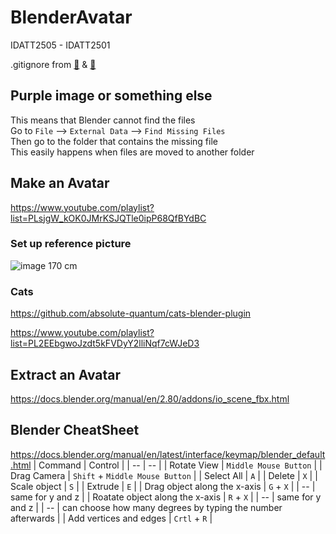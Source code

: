 # BlenderAvatar
IDATT2505 - IDATT2501

.gitignore from [🔗](https://gist.github.com/dval/da53ed463a9a2bda96d162807619699b) & [🔗](https://gist.github.com/dval/da53ed463a9a2bda96d162807619699b)


## Purple image or something else
This means that Blender cannot find the files <br>
Go to `File` --> `External Data` --> `Find Missing Files` <br>
Then go to the folder that contains the missing file <br>
This easily happens when files are moved to another folder

## Make an Avatar
https://www.youtube.com/playlist?list=PLsjgW_kOK0JMrKSJQTle0ipP68QfBYdBC

### Set up reference picture
![image](https://github.com/oddfjell/BlenderAvatar/assets/99129702/86d9cad3-3781-41d5-b621-a548402c617e)
170 cm

### Cats
https://github.com/absolute-quantum/cats-blender-plugin 


https://www.youtube.com/playlist?list=PL2EEbgwoJzdt5kFVDyY2lliNqf7cWJeD3
## Extract an Avatar
https://docs.blender.org/manual/en/2.80/addons/io_scene_fbx.html


## Blender CheatSheet
https://docs.blender.org/manual/en/latest/interface/keymap/blender_default.html
| Command | Control |
| -- | -- |
| Rotate View | `Middle Mouse Button` |
| Drag Camera | `Shift` + `Middle Mouse Button` |
| Select All | `A` |
| Delete | `X` |
| Scale object | `S` |
| Extrude | `E` |
| Drag object along the x-axis | `G` + `X` | 
| -- | same for y and z |
| Roatate object along the x-axis | `R` + `X` |
| -- | same for y and z |
| -- | can choose how many degrees by typing the number afterwards |
| Add vertices and edges | `Crtl` + `R` |


